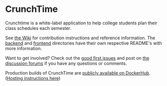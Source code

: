 # CrunchTime

Crunchtime is a white-label application to help college students plan their class schedules each semester.

See [the Wiki](https://github.com/crunch-time/crunchtime/wiki) for contribution instructions and reference information. The [backend](backend/) and [frontend](frontend/) directories have their own respective README's with more information.

Want to get involved? Check out the [good first issues](https://github.com/crunch-time/crunchtime/issues?q=is%3Aopen+is%3Aissue+label%3A%22good+first+issue%22) and post on [the discussion forums](https://github.com/crunch-time/crunchtime/discussions) if you have any questions or comments.

Production builds of CrunchTime are [publicly available on DockerHub](https://hub.docker.com/repository/docker/crunchtimeapp/crunchtime#). ([Hosting instructions here](https://github.com/crunch-time/crunchtime/wiki/Hosting)) 
